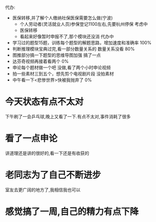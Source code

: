 代办:
+ 医保转移,并了解个人缴纳社保医保需要怎么做(宁波)
  + 个人劳动者(灵活就业人员)参保登记1100左右,先要杭州停保 考虑中
  + 医保转移
  + 看起来好像暂时申报不了,那个模块还没消 代办中
+ 学习过的题型15题，训练每个题型的解题思路，增加速度和准确率  100%
+ 判断推理模块宝典过完,看一部分数量关系的  数量关系没看 80%
+ 图推部分搞一下题型的思维导图加强  搞了一点
+ 达芬奇视频再接着看两个  0%
+ 申论每个题材做一个吧    没做,看了两个小时申论视频
+ 拍一些素材三到五个，想先剪个电视剧片段 没拍素材
+ 中午看一下<悲惨世界>快被我抛弃了 0%


# 今天状态有点不太对
下午刷了一会乒乓球,晚上又看了一下.有点不太对,事件消耗了很多

# 看了一点申论
讲道理还是讲的很好的,看一下还是有收获的

# 老同志为了自己不断进步
室友去更广阔的地方了,我相信我也可以

# 感觉搞了一周,自己的精力有点下降